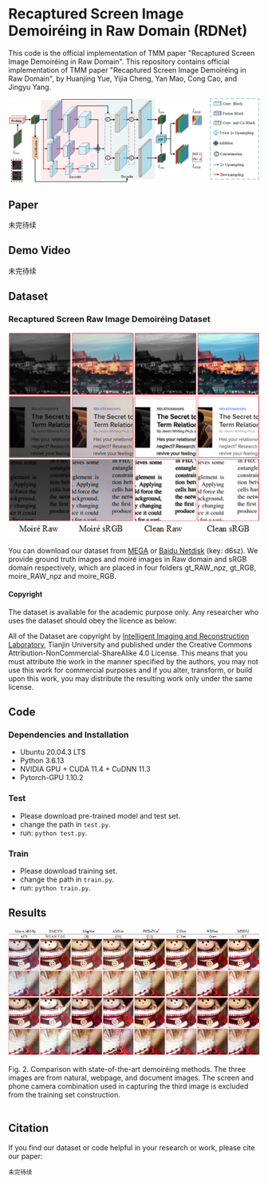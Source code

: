 # Recaptured Screen Image Demoiréing in Raw Domain (RDNet)
This code is the official implementation of TMM paper "Recaptured Screen Image Demoiréing in Raw Domain".
This repository contains official implementation of TMM paper "Recaptured Screen Image Demoiréing in Raw Domain", by Huanjing Yue, Yijia Cheng, Yan Mao, Cong Cao, and Jingyu Yang.

<p align="center">
  <img width="800" src="https://github.com/tju-chengyijia/RDNet/blob/main/imgs/framework.png">
</p>

## Paper

未完待续<br>

## Demo Video

未完待续<br>

## Dataset

### Recaptured Screen Raw Image Demoiréing Dataset

<p align="center">
  <img width="600" src="https://github.com/tju-chengyijia/RDNet/blob/main/imgs/show_dataset.png">
</p>

You can download our dataset from [MEGA](https://mega.nz/file/4WMwiLiD#6HyQxZsUg-qgQ_L6eM5Nt5PiAIdrrmFLutS-tRoZ5XQ) or [Baidu Netdisk](https://pan.baidu.com/s/186tPHkRgr9eC9LpcRp59NA) (key: d6sz). We provide ground truth images and moiré images in Raw domain and sRGB domain respectively, which are placed in four folders gt_RAW_npz, gt_RGB, moire_RAW_npz and moire_RGB.

#### Copyright ####

The dataset is available for the academic purpose only. Any researcher who uses the dataset should obey the licence as below:

All of the Dataset are copyright by [Intelligent Imaging and Reconstruction Laboratory](http://tju.iirlab.org/doku.php), Tianjin University and published under the Creative Commons Attribution-NonCommercial-ShareAlike 4.0 License. This means that you must attribute the work in the manner specified by the authors, you may not use this work for commercial purposes and if you alter, transform, or build upon this work, you may distribute the resulting work only under the same license.

## Code

### Dependencies and Installation

- Ubuntu 20.04.3 LTS
- Python 3.6.13
- NVIDIA GPU + CUDA 11.4 + CuDNN 11.3
- Pytorch-GPU 1.10.2

### Test

* Please download pre-trained model and test set.
* change the path in `test.py`.
* run: `python test.py`.

### Train

* Please download training set.
* change the path in `train.py`.
* run:  `python train.py`.

## Results

 <div align=center><img src="https://github.com/tju-chengyijia/RDNet/blob/main/imgs/SOTA_fig.png"></div><br>
Fig. 2. Comparison with state-of-the-art demoiréing methods. The three images are from natural, webpage, and document images. The screen and phone camera combination used in capturing the third image is excluded from the training set construction.<br>
<br>

## Citation

If you find our dataset or code helpful in your research or work, please cite our paper:

```
未完待续
```
